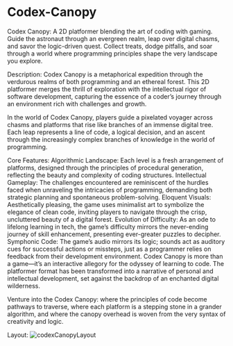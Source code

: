 # Codex-Canopy
Codex Canopy: A 2D platformer blending the art of coding with gaming. Guide the astronaut through an evergreen realm, leap over digital chasms, and savor the logic-driven quest. Collect treats, dodge pitfalls, and soar through a world where programming principles shape the very landscape you explore.

Description:
Codex Canopy is a metaphorical expedition through the verdurous realms of both programming and an ethereal forest. This 2D platformer merges the thrill of exploration with the intellectual rigor of software development, capturing the essence of a coder’s journey through an environment rich with challenges and growth.

In the world of Codex Canopy, players guide a pixelated voyager across chasms and platforms that rise like branches of an immense digital tree. Each leap represents a line of code, a logical decision, and an ascent through the increasingly complex branches of knowledge in the world of programming.

Core Features:
Algorithmic Landscape: Each level is a fresh arrangement of platforms, designed through the principles of procedural generation, reflecting the beauty and complexity of coding structures.
Intellectual Gameplay: The challenges encountered are reminiscent of the hurdles faced when unraveling the intricacies of programming, demanding both strategic planning and spontaneous problem-solving.
Eloquent Visuals: Aesthetically pleasing, the game uses minimalist art to symbolize the elegance of clean code, inviting players to navigate through the crisp, uncluttered beauty of a digital forest.
Evolution of Difficulty: As an ode to lifelong learning in tech, the game’s difficulty mirrors the never-ending journey of skill enhancement, presenting ever-greater puzzles to decipher.
Symphonic Code: The game’s audio mirrors its logic; sounds act as auditory cues for successful actions or missteps, just as a programmer relies on feedback from their development environment.
Codex Canopy is more than a game—it’s an interactive allegory for the odyssey of learning to code. The platformer format has been transformed into a narrative of personal and intellectual development, set against the backdrop of an enchanted digital wilderness.

Venture into the Codex Canopy: where the principles of code become pathways to traverse, where each platform is a stepping stone in a grander algorithm, and where the canopy overhead is woven from the very syntax of creativity and logic.

Layout:
![codexCanopyLayout](https://github.com/sulemanmirza-77/Codex-Canopy/assets/64156254/753dc385-7340-4b1e-a2bb-d24859553830)


